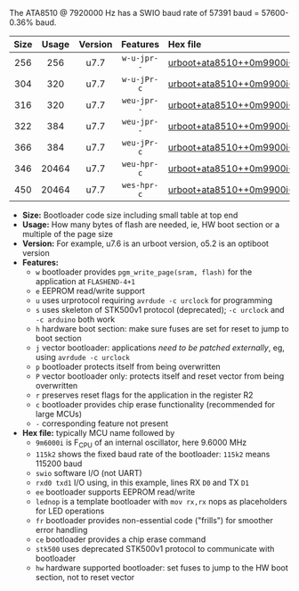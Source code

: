 The ATA8510 @ 7920000 Hz has a SWIO baud rate of 57391 baud = 57600-0.36% baud.

|Size|Usage|Version|Features|Hex file|
|:-:|:-:|:-:|:-:|:--|
|256|256|u7.7|`w-u-jpr--`|[urboot+ata8510++0m9900i++++7k2_swio_rxb0_txb1_lednop.hex](https://raw.githubusercontent.com/stefanrueger/urboot.hex/main/mcus/ata8510/internal_oscillator/fint++0m9900_Hz/br++++7k2_bps/urboot+ata8510++0m9900i++++7k2_swio_rxb0_txb1_lednop.hex)|
|304|320|u7.7|`w-u-jPr-c`|[urboot+ata8510++0m9900i++++7k2_swio_rxb0_txb1_lednop_fr_ce.hex](https://raw.githubusercontent.com/stefanrueger/urboot.hex/main/mcus/ata8510/internal_oscillator/fint++0m9900_Hz/br++++7k2_bps/urboot+ata8510++0m9900i++++7k2_swio_rxb0_txb1_lednop_fr_ce.hex)|
|316|320|u7.7|`weu-jpr--`|[urboot+ata8510++0m9900i++++7k2_swio_rxb0_txb1_ee.hex](https://raw.githubusercontent.com/stefanrueger/urboot.hex/main/mcus/ata8510/internal_oscillator/fint++0m9900_Hz/br++++7k2_bps/urboot+ata8510++0m9900i++++7k2_swio_rxb0_txb1_ee.hex)|
|322|384|u7.7|`weu-jpr--`|[urboot+ata8510++0m9900i++++7k2_swio_rxb0_txb1_ee_lednop.hex](https://raw.githubusercontent.com/stefanrueger/urboot.hex/main/mcus/ata8510/internal_oscillator/fint++0m9900_Hz/br++++7k2_bps/urboot+ata8510++0m9900i++++7k2_swio_rxb0_txb1_ee_lednop.hex)|
|366|384|u7.7|`weu-jPr-c`|[urboot+ata8510++0m9900i++++7k2_swio_rxb0_txb1_ee_lednop_fr_ce.hex](https://raw.githubusercontent.com/stefanrueger/urboot.hex/main/mcus/ata8510/internal_oscillator/fint++0m9900_Hz/br++++7k2_bps/urboot+ata8510++0m9900i++++7k2_swio_rxb0_txb1_ee_lednop_fr_ce.hex)|
|346|20464|u7.7|`weu-hpr-c`|[urboot+ata8510++0m9900i++++7k2_swio_rxb0_txb1_ee_lednop_fr_ce_hw.hex](https://raw.githubusercontent.com/stefanrueger/urboot.hex/main/mcus/ata8510/internal_oscillator/fint++0m9900_Hz/br++++7k2_bps/urboot+ata8510++0m9900i++++7k2_swio_rxb0_txb1_ee_lednop_fr_ce_hw.hex)|
|450|20464|u7.7|`wes-hpr-c`|[urboot+ata8510++0m9900i++++7k2_swio_rxb0_txb1_ee_lednop_fr_ce_stk500_hw.hex](https://raw.githubusercontent.com/stefanrueger/urboot.hex/main/mcus/ata8510/internal_oscillator/fint++0m9900_Hz/br++++7k2_bps/urboot+ata8510++0m9900i++++7k2_swio_rxb0_txb1_ee_lednop_fr_ce_stk500_hw.hex)|

- **Size:** Bootloader code size including small table at top end
- **Usage:** How many bytes of flash are needed, ie, HW boot section or a multiple of the page size
- **Version:** For example, u7.6 is an urboot version, o5.2 is an optiboot version
- **Features:**
  + `w` bootloader provides `pgm_write_page(sram, flash)` for the application at `FLASHEND-4+1`
  + `e` EEPROM read/write support
  + `u` uses urprotocol requiring `avrdude -c urclock` for programming
  + `s` uses skeleton of STK500v1 protocol (deprecated); `-c urclock` and `-c arduino` both work
  + `h` hardware boot section: make sure fuses are set for reset to jump to boot section
  + `j` vector bootloader: applications *need to be patched externally*, eg, using `avrdude -c urclock`
  + `p` bootloader protects itself from being overwritten
  + `P` vector bootloader only: protects itself and reset vector from being overwritten
  + `r` preserves reset flags for the application in the register R2
  + `c` bootloader provides chip erase functionality (recommended for large MCUs)
  + `-` corresponding feature not present
- **Hex file:** typically MCU name followed by
  + `9m6000i` is F<sub>CPU</sub> of an internal oscillator, here 9.6000 MHz
  + `115k2` shows the fixed baud rate of the bootloader: `115k2` means 115200 baud
  + `swio` software I/O (not UART)
  + `rxd0 txd1` I/O using, in this example, lines RX `D0` and TX `D1`
  + `ee` bootloader supports EEPROM read/write
  + `lednop` is a template bootloader with `mov rx,rx` nops as placeholders for LED operations
  + `fr` bootloader provides non-essential code ("frills") for smoother error handling
  + `ce` bootloader provides a chip erase command
  + `stk500` uses deprecated STK500v1 protocol to communicate with bootloader
  + `hw` hardware supported bootloader: set fuses to jump to the HW boot section, not to reset vector
